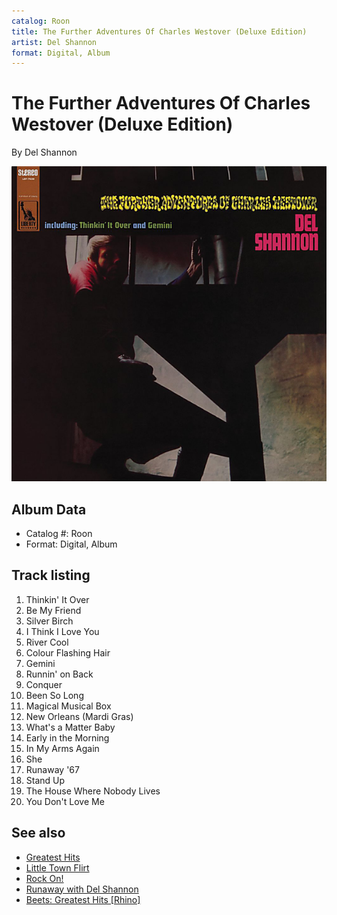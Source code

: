 ```yaml
---
catalog: Roon
title: The Further Adventures Of Charles Westover (Deluxe Edition)
artist: Del Shannon
format: Digital, Album
---
```


# The Further Adventures Of Charles Westover (Deluxe Edition)

By Del Shannon

![](../../assets/albumcovers/Del_Shannon-The_Further_Adventures_Of_Charles_Westover_Deluxe_Edition.png)

## Album Data

- Catalog #: Roon
- Format: Digital, Album


## Track listing


1. Thinkin' It Over
2. Be My Friend
3. Silver Birch
4. I Think I Love You
5. River Cool
6. Colour Flashing Hair
7. Gemini
8. Runnin' on Back
9. Conquer
10. Been So Long
11. Magical Musical Box
12. New Orleans (Mardi Gras)
13. What's a Matter Baby
14. Early in the Morning
15. In My Arms Again
16. She
17. Runaway '67
18. Stand Up
19. The House Where Nobody Lives
20. You Don't Love Me


## See also

- [Greatest Hits](Greatest_Hits.md)
- [Little Town Flirt](Little_Town_Flirt.md)
- [Rock On!](Rock_On!.md)
- [Runaway with Del Shannon](Runaway_with_Del_Shannon.md)
- [Beets: Greatest Hits [Rhino]](../../Beets/Del_Shannon/Greatest_Hits_[Rhino].md)
